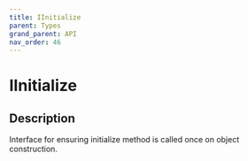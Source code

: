 ```yaml
---
title: IInitialize
parent: Types
grand_parent: API
nav_order: 46
---
```

# IInitialize
## Description
Interface for ensuring initialize method is called once on object construction.
